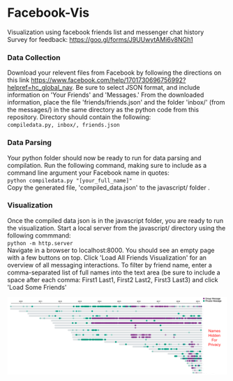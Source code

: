 # Facebook-Vis
Visualization using facebook friends list and messenger chat history  
Survey for feedback: https://goo.gl/forms/J9UUwytAMi6v8NGh1

### Data Collection 
Download your relevent files from Facebook by following the directions on this link https://www.facebook.com/help/1701730696756992?helpref=hc_global_nav. Be sure to select JSON format, and include information on 'Your Friends' and 'Messages.' From the downloaded information, place the file 'friends/friends.json' and the folder 'inbox/' (from the messages/) in the same directory as the python code from this repository. Directory should contain the following:  
`compiledata.py, inbox/, friends.json` 

### Data Parsing
Your python folder should now be ready to run for data parsing and compilation. Run the following command, making sure to include as a command line argument your Facebook name in quotes:  
`python compiledata.py "[your_full_name]"`  
Copy the generated file, 'compiled_data.json' to the javascript/ folder . 

### Visualization
Once the compiled data json is in the javascript folder, you are ready to run the visualization. Start a local server from the javascript/ directory using the following commmand:  
`python -m http.server`        
Navigate in a browser to localhost:8000. You should see an empty page with a few buttons on top. Click 'Load All Friends Visualization' for an overview of all messaging interactions. To filter by friend name, enter a comma-separated list of full names into the text area (be sure to include a space after each comma: First1 Last1, First2 Last2, First3 Last3) and click 'Load Some Friends'    

![](screenshot.png)
